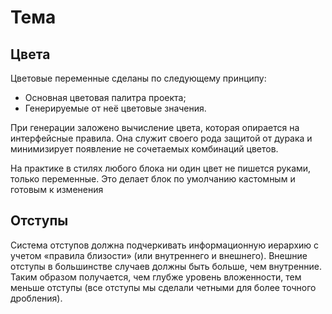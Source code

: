 # Тема
## Цвета
Цветовые переменные сделаны по следующему принципу:
- Основная цветовая палитра проекта;
- Генерируемые от неё цветовые значения.

При генерации заложено вычисление цвета, которая опирается на интерфейсные правила. Она служит своего рода защитой от дурака и минимизирует появление не сочетаемых комбинаций цветов.

На практике в стилях любого блока ни один цвет не пишется руками, только переменные. Это делает блок по умолчанию кастомным и готовым к изменения

## Отступы
Система отступов должна подчеркивать информационную иерархию с учетом «правила близости» (или внутреннего и внешнего). Внешние отступы в большинстве случаев должны быть больше, чем внутренние. Таким образом получается, чем глубже уровень вложенности, тем меньше отступы (все отступы мы сделали четными для более точного дробления).
